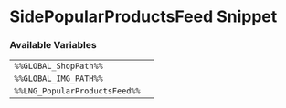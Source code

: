 # SidePopularProductsFeed Snippet

### Available Variables
|||
|---|---|
| `%%GLOBAL_ShopPath%%` |
| `%%GLOBAL_IMG_PATH%%` |
| `%%LNG_PopularProductsFeed%%` |
